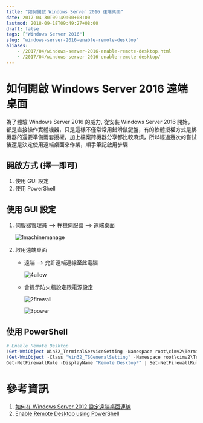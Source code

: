 ```yaml
---
title: "如何開啟 Windows Server 2016 遠端桌面"
date: 2017-04-30T09:49:00+08:00
lastmod: 2018-09-18T09:49:27+08:00
draft: false
tags: ["Windows Server 2016"]
slug: "windows-server-2016-enable-remote-desktop"
aliases:
    - /2017/04/windows-server-2016-enable-remote-desktop.html
    - /2017/04/windows-server-2016-enable-remote-desktop/
---
```

# 如何開啟 Windows Server 2016 遠端桌面
為了體驗 Windows Server 2016 的威力, 從安裝 Windows Server 2016 開始，都是直接操作實體機器，只是這樣不僅常常用錯滑鼠鍵盤，有的軟體授權方式是綁機器的還要準備兩套授權，加上檔案跨機器分享都比較麻煩，所以經過幾次的嘗試後還是決定使用遠端桌面來作業，順手筆記啟用步驟

## 開啟方式 (擇一即可)
1. 使用 GUI 設定
2. 使用 PowerShell

## 使用 GUI 設定

1.  伺服器管理員 --> 杵機伺服器 --> 遠端桌面

    ![1machinemanage](https://cloud.githubusercontent.com/assets/3851540/25560558/fbafa4ec-2d89-11e7-9cff-3a64607c8146.png)

2.  啟用遠端桌面
    *   遠端 --> 允許遠端連線至此電腦

        ![4allow](https://cloud.githubusercontent.com/assets/3851540/25560561/fbf098b2-2d89-11e7-91fc-d73d97aa6a99.png)

    *  會提示防火牆設定跟電源設定

         ![2firewall](https://cloud.githubusercontent.com/assets/3851540/25560559/fbce5572-2d89-11e7-9024-a8fccd17a356.png)

         ![3power](https://cloud.githubusercontent.com/assets/3851540/25560560/fbd74466-2d89-11e7-9618-be52dce1d6d7.png)

## 使用 PowerShell

```ps1
# Enable Remote Desktop
(Get-WmiObject Win32_TerminalServiceSetting -Namespace root\cimv2\TerminalServices).SetAllowTsConnections(1,1) | Out-Null
(Get-WmiObject -Class "Win32_TSGeneralSetting" -Namespace root\cimv2\TerminalServices -Filter "TerminalName='RDP-tcp'").SetUserAuthenticationRequired(0) | Out-Null
Get-NetFirewallRule -DisplayName "Remote Desktop*" | Set-NetFirewallRule -enabled true
```

# 參考資訊
1.  [如何在 Windows Server 2012 設定遠端桌面連線](https://support.microsoft.com/zh-tw/help/2764220)
2.  [Enable Remote Desktop using PowerShell](http://windowsitpro.com/windows/enable-remote-desktop-using-powershell)
